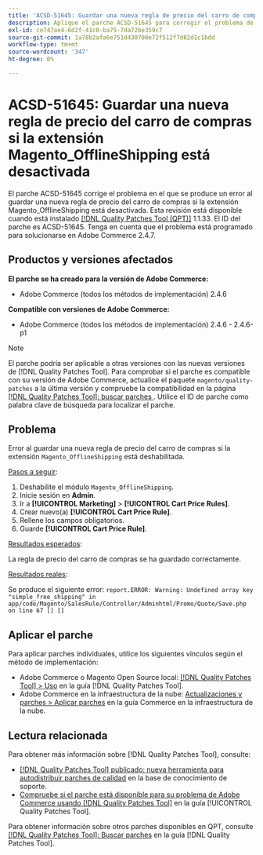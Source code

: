 ```yaml
---
title: 'ACSD-51645: Guardar una nueva regla de precio del carro de compras si la extensión Magento_OfflineShipping está desactivada'
description: Aplique el parche ACSD-51645 para corregir el problema de Adobe Commerce en el que se produce un error al guardar una nueva regla de precio del carro de compras si la extensión Magento_OfflineShipping está desactivada.
exl-id: ce747ae4-6d2f-41c0-ba75-7da72be359c7
source-git-commit: 1a78b2afa6e751d430700e72f512f7d82d1c1bdd
workflow-type: tm+mt
source-wordcount: '347'
ht-degree: 0%

---
```


# ACSD-51645: Guardar una nueva regla de precio del carro de compras si la extensión Magento_OfflineShipping está desactivada

El parche ACSD-51645 corrige el problema en el que se produce un error al guardar una nueva regla de precio del carro de compras si la extensión Magento_OfflineShipping está desactivada. Esta revisión está disponible cuando está instalado [[!DNL Quality Patches Tool (QPT)]](https://experienceleague.adobe.com/en/docs/commerce-knowledge-base/kb/announcements/commerce-announcements/magento-quality-patches-released-new-tool-to-self-serve-quality-patches) 1.1.33. El ID del parche es ACSD-51645. Tenga en cuenta que el problema está programado para solucionarse en Adobe Commerce 2.4.7.

## Productos y versiones afectados

**El parche se ha creado para la versión de Adobe Commerce:**

* Adobe Commerce (todos los métodos de implementación) 2.4.6

**Compatible con versiones de Adobe Commerce:**

* Adobe Commerce (todos los métodos de implementación) 2.4.6 - 2.4.6-p1

>[!NOTE]
>
>El parche podría ser aplicable a otras versiones con las nuevas versiones de [!DNL Quality Patches Tool]. Para comprobar si el parche es compatible con su versión de Adobe Commerce, actualice el paquete `magento/quality-patches` a la última versión y compruebe la compatibilidad en la página [[!DNL Quality Patches Tool]: buscar parches ](<https://experienceleague.adobe.com/tools/commerce-quality-patches/index.html>). Utilice el ID de parche como palabra clave de búsqueda para localizar el parche.

## Problema

Error al guardar una nueva regla de precio del carro de compras si la extensión `Magento_OfflineShipping` está deshabilitada.

<u>Pasos a seguir</u>:

1. Deshabilite el módulo `Magento_OfflineShipping`.
1. Inicie sesión en **Admin**.
1. Ir a **[!UICONTROL Marketing]** > **[!UICONTROL Cart Price Rules]**.
1. Crear nuevo(a) **[!UICONTROL Cart Price Rule]**.
1. Rellene los campos obligatorios.
1. Guarde **[!UICONTROL Cart Price Rule]**.

<u>Resultados esperados</u>:

La regla de precio del carro de compras se ha guardado correctamente.

<u>Resultados reales</u>:

Se produce el siguiente error:
`report.ERROR: Warning: Undefined array key "simple_free_shipping" in app/code/Magento/SalesRule/Controller/Adminhtml/Promo/Quote/Save.php on line 67 [] []`

## Aplicar el parche

Para aplicar parches individuales, utilice los siguientes vínculos según el método de implementación:

* Adobe Commerce o Magento Open Source local: [[!DNL Quality Patches Tool] > Uso](/help/tools/quality-patches-tool/usage.md) en la guía [!DNL Quality Patches Tool].
* Adobe Commerce en la infraestructura de la nube: [Actualizaciones y parches > Aplicar parches](https://experienceleague.adobe.com/docs/commerce-cloud-service/user-guide/develop/upgrade/apply-patches.html) en la guía Commerce en la infraestructura de la nube.

## Lectura relacionada

Para obtener más información sobre [!DNL Quality Patches Tool], consulte:

* [[!DNL Quality Patches Tool] publicado: nueva herramienta para autodistribuir parches de calidad](https://experienceleague.adobe.com/en/docs/commerce-knowledge-base/kb/announcements/commerce-announcements/magento-quality-patches-released-new-tool-to-self-serve-quality-patches) en la base de conocimiento de soporte.
* [Compruebe si el parche está disponible para su problema de Adobe Commerce usando [!DNL Quality Patches Tool]](/help/tools/quality-patches-tool/patches-available-in-qpt/check-patch-for-magento-issue-with-magento-quality-patches.md) en la guía [!UICONTROL Quality Patches Tool].


Para obtener información sobre otros parches disponibles en QPT, consulte [[!DNL Quality Patches Tool]: Buscar parches](<https://experienceleague.adobe.com/tools/commerce-quality-patches/index.html>) en la guía [!DNL Quality Patches Tool].
